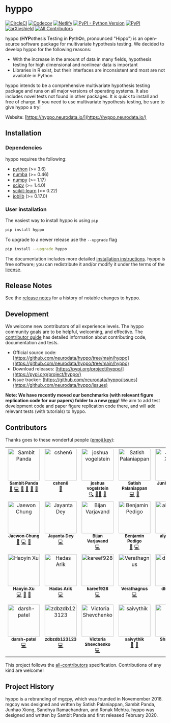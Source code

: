 # hyppo
<!-- ALL-CONTRIBUTORS-BADGE:START - Do not remove or modify this section -->
[all-contrib]: https://img.shields.io/badge/all_contributors-24-orange.svg?style=flat 'All Contributors'
<!-- ALL-CONTRIBUTORS-BADGE:END -->

[![CircleCI](https://img.shields.io/circleci/build/github/neurodata/hyppo/main?style=flat)](https://app.circleci.com/pipelines/github/neurodata/hyppo?branch=main)
[![Codecov](https://img.shields.io/codecov/c/github/neurodata/hyppo?style=flat)](https://codecov.io/gh/neurodata/hyppo)
[![Netlify](https://img.shields.io/netlify/e5242ebd-631e-4330-b43e-85e428dac66a?style=flat)](https://app.netlify.com/sites/hyppo/deploys)
[![PyPI - Python Version](https://img.shields.io/pypi/pyversions/hyppo?style=flat)](https://pypi.org/project/hyppo/)
[![PyPI](https://img.shields.io/pypi/v/hyppo?style=flat)](https://pypi.org/project/hyppo/)
[![arXivshield](https://img.shields.io/badge/arXiv-1907.02088-red.svg?style=flat)](https://arxiv.org/abs/1907.02088)
[![All Contributors][all-contrib]](#contributors)

hyppo (**HYP**othesis Testing in **P**yth**O**n, pronounced "Hippo") is an open-source software package for multivariate hypothesis testing. We decided to develop hyppo for the following reasons:

* With the increase in the amount of data in many fields, hypothesis testing for high dimensional and nonlinear data is important
* Libraries in R exist, but their interfaces are inconsistent and most are not available in Python

hyppo intends to be a comprehensive multivariate hypothesis testing package and runs on all major versions of operating systems. It also includes novel tests not found in other packages. It is quick to install and free of charge. If you need to use multivariate hypothesis testing, be sure to give hyppo a try!

Website: [https://hyppo.neurodata.io/](https://hyppo.neurodata.io/)

## Installation

### Dependencies

hyppo requires the following:

* [python](https://www.python.org/) (>= 3.6)
* [numba](https://numba.pydata.org/) (>= 0.46)
* [numpy](https://numpy.org/)  (>= 1.17)
* [scipy](https://docs.scipy.org/doc/scipy/reference/) (>= 1.4.0)
* [scikit-learn](https://scikit-learn.org/stable/) (>= 0.22)
* [joblib](https://joblib.readthedocs.io/en/latest/) (>= 0.17.0)

### User installation

The easiest way to install hyppo is using `pip`

```sh
pip install hyppo
```

To upgrade to a newer release use the `--upgrade` flag

```sh
pip install --upgrade hyppo
```

The documentation includes more detailed [installation instructions](https://hyppo.neurodata.io/get_start/install.html).
hyppo is free software; you can redistribute it and/or modify it under the
terms of the [license](https://hyppo.neurodata.io/development/license.html).

## Release Notes

See the [release notes](https://hyppo.neurodata.io/changelog/index.html)
for a history of notable changes to hyppo.

## Development

We welcome new contributors of all experience levels. The hyppo
community goals are to be helpful, welcoming, and effective. The
[contributor guide](https://hyppo.neurodata.io/development/contributing.html)
has detailed information about contributing code, documentation and tests.

* Official source code: [https://github.com/neurodata/hyppo/tree/main/hyppo](https://github.com/neurodata/hyppo/tree/main/hyppo)
* Download releases: [https://pypi.org/project/hyppo/](https://pypi.org/project/hyppo/)
* Issue tracker: [https://github.com/neurodata/hyppo/issues](https://github.com/neurodata/hyppo/issues)

**Note: We have recently moved our benchmarks (with relevant figure replication code for our papers) folder to a new [repo](https://github.com/neurodata/hyppo-papers)!** We aim to add test development code and paper figure replication code there, and will add relevant tests (with tutorials) to hyppo.

## Contributors

Thanks goes to these wonderful people ([emoji key](https://allcontributors.org/docs/en/emoji-key)):

<!-- ALL-CONTRIBUTORS-LIST:START - Do not remove or modify this section -->
<!-- prettier-ignore-start -->
<!-- markdownlint-disable -->
<table>
  <tbody>
    <tr>
      <td align="center" valign="top" width="14.28%"><a href="http://sampan.me"><img src="https://avatars.githubusercontent.com/u/36676569?v=4?s=100" width="100px;" alt="Sambit Panda"/><br /><sub><b>Sambit Panda</b></sub></a><br /><a href="https://github.com/neurodata/hyppo/issues?q=author%3Asampan501" title="Bug reports">🐛</a> <a href="https://github.com/neurodata/hyppo/commits?author=sampan501" title="Code">💻</a> <a href="https://github.com/neurodata/hyppo/commits?author=sampan501" title="Documentation">📖</a> <a href="#ideas-sampan501" title="Ideas, Planning, & Feedback">🤔</a> <a href="#maintenance-sampan501" title="Maintenance">🚧</a> <a href="https://github.com/neurodata/hyppo/pulls?q=is%3Apr+reviewed-by%3Asampan501" title="Reviewed Pull Requests">👀</a></td>
      <td align="center" valign="top" width="14.28%"><a href="https://github.com/cshen6"><img src="https://avatars.githubusercontent.com/u/11924683?v=4?s=100" width="100px;" alt="cshen6"/><br /><sub><b>cshen6</b></sub></a><br /><a href="#ideas-cshen6" title="Ideas, Planning, & Feedback">🤔</a></td>
      <td align="center" valign="top" width="14.28%"><a href="http://neurodata.io"><img src="https://avatars.githubusercontent.com/u/41842?v=4?s=100" width="100px;" alt="joshua vogelstein"/><br /><sub><b>joshua vogelstein</b></sub></a><br /><a href="#fundingFinding-jovo" title="Funding Finding">🔍</a> <a href="#mentoring-jovo" title="Mentoring">🧑‍🏫</a> <a href="#ideas-jovo" title="Ideas, Planning, & Feedback">🤔</a></td>
      <td align="center" valign="top" width="14.28%"><a href="https://in.linkedin.com/in/satishpalaniappan/en"><img src="https://avatars.githubusercontent.com/u/10278507?v=4?s=100" width="100px;" alt="Satish Palaniappan"/><br /><sub><b>Satish Palaniappan</b></sub></a><br /><a href="https://github.com/neurodata/hyppo/commits?author=tpsatish95" title="Code">💻</a> <a href="#ideas-tpsatish95" title="Ideas, Planning, & Feedback">🤔</a></td>
      <td align="center" valign="top" width="14.28%"><a href="https://github.com/junhaobearxiong"><img src="https://avatars.githubusercontent.com/u/30681308?v=4?s=100" width="100px;" alt="Junhao Xiong"/><br /><sub><b>Junhao Xiong</b></sub></a><br /><a href="https://github.com/neurodata/hyppo/commits?author=junhaobearxiong" title="Code">💻</a> <a href="#ideas-junhaobearxiong" title="Ideas, Planning, & Feedback">🤔</a></td>
      <td align="center" valign="top" width="14.28%"><a href="http://ericwb.me"><img src="https://avatars.githubusercontent.com/u/8883547?v=4?s=100" width="100px;" alt="Eric Bridgeford"/><br /><sub><b>Eric Bridgeford</b></sub></a><br /><a href="https://github.com/neurodata/hyppo/issues?q=author%3Aebridge2" title="Bug reports">🐛</a> <a href="#ideas-ebridge2" title="Ideas, Planning, & Feedback">🤔</a></td>
      <td align="center" valign="top" width="14.28%"><a href="https://github.com/ronakdm"><img src="https://avatars.githubusercontent.com/u/72722942?v=4?s=100" width="100px;" alt="Ronak D. Mehta"/><br /><sub><b>Ronak D. Mehta</b></sub></a><br /><a href="https://github.com/neurodata/hyppo/commits?author=ronakdm" title="Code">💻</a> <a href="#ideas-ronakdm" title="Ideas, Planning, & Feedback">🤔</a></td>
    </tr>
    <tr>
      <td align="center" valign="top" width="14.28%"><a href="https://github.com/j1c"><img src="https://avatars.githubusercontent.com/u/5142539?v=4?s=100" width="100px;" alt="Jaewon Chung"/><br /><sub><b>Jaewon Chung</b></sub></a><br /><a href="https://github.com/neurodata/hyppo/issues?q=author%3Aj1c" title="Bug reports">🐛</a> <a href="https://github.com/neurodata/hyppo/commits?author=j1c" title="Code">💻</a> <a href="https://github.com/neurodata/hyppo/commits?author=j1c" title="Documentation">📖</a></td>
      <td align="center" valign="top" width="14.28%"><a href="https://github.com/jdey4"><img src="https://avatars.githubusercontent.com/u/52499217?v=4?s=100" width="100px;" alt="Jayanta Dey"/><br /><sub><b>Jayanta Dey</b></sub></a><br /><a href="https://github.com/neurodata/hyppo/commits?author=jdey4" title="Code">💻</a></td>
      <td align="center" valign="top" width="14.28%"><a href="https://github.com/bvarjavand"><img src="https://avatars.githubusercontent.com/u/8294669?v=4?s=100" width="100px;" alt="Bijan Varjavand"/><br /><sub><b>Bijan Varjavand</b></sub></a><br /><a href="https://github.com/neurodata/hyppo/commits?author=bvarjavand" title="Code">💻</a></td>
      <td align="center" valign="top" width="14.28%"><a href="https://bdpedigo.github.io/"><img src="https://avatars.githubusercontent.com/u/25714207?v=4?s=100" width="100px;" alt="Benjamin Pedigo"/><br /><sub><b>Benjamin Pedigo</b></sub></a><br /><a href="https://github.com/neurodata/hyppo/issues?q=author%3Abdpedigo" title="Bug reports">🐛</a> <a href="https://github.com/neurodata/hyppo/commits?author=bdpedigo" title="Code">💻</a></td>
      <td align="center" valign="top" width="14.28%"><a href="http://alyakin314.github.io"><img src="https://avatars.githubusercontent.com/u/25692376?v=4?s=100" width="100px;" alt="alyakin314"/><br /><sub><b>alyakin314</b></sub></a><br /><a href="https://github.com/neurodata/hyppo/commits?author=alyakin314" title="Code">💻</a> <a href="#ideas-alyakin314" title="Ideas, Planning, & Feedback">🤔</a></td>
      <td align="center" valign="top" width="14.28%"><a href="https://vivekg.dev"><img src="https://avatars.githubusercontent.com/u/29757116?v=4?s=100" width="100px;" alt="Vivek Gopalakrishnan"/><br /><sub><b>Vivek Gopalakrishnan</b></sub></a><br /><a href="https://github.com/neurodata/hyppo/commits?author=v715" title="Code">💻</a></td>
      <td align="center" valign="top" width="14.28%"><a href="https://rflperry.github.io/"><img src="https://avatars.githubusercontent.com/u/13107341?v=4?s=100" width="100px;" alt="Ronan Perry"/><br /><sub><b>Ronan Perry</b></sub></a><br /><a href="https://github.com/neurodata/hyppo/issues?q=author%3Arflperry" title="Bug reports">🐛</a> <a href="https://github.com/neurodata/hyppo/commits?author=rflperry" title="Code">💻</a> <a href="#ideas-rflperry" title="Ideas, Planning, & Feedback">🤔</a> <a href="https://github.com/neurodata/hyppo/pulls?q=is%3Apr+reviewed-by%3Arflperry" title="Reviewed Pull Requests">👀</a> <a href="https://github.com/neurodata/hyppo/commits?author=rflperry" title="Documentation">📖</a></td>
    </tr>
    <tr>
      <td align="center" valign="top" width="14.28%"><a href="https://github.com/PSSF23"><img src="https://avatars.githubusercontent.com/u/20309845?v=4?s=100" width="100px;" alt="Haoyin Xu"/><br /><sub><b>Haoyin Xu</b></sub></a><br /><a href="https://github.com/neurodata/hyppo/commits?author=PSSF23" title="Code">💻</a> <a href="https://github.com/neurodata/hyppo/commits?author=PSSF23" title="Documentation">📖</a> <a href="https://github.com/neurodata/hyppo/pulls?q=is%3Apr+reviewed-by%3APSSF23" title="Reviewed Pull Requests">👀</a></td>
      <td align="center" valign="top" width="14.28%"><a href="https://github.com/hadasarik"><img src="https://avatars.githubusercontent.com/u/39025628?v=4?s=100" width="100px;" alt="Hadas Arik"/><br /><sub><b>Hadas Arik</b></sub></a><br /><a href="https://github.com/neurodata/hyppo/commits?author=hadasarik" title="Code">💻</a></td>
      <td align="center" valign="top" width="14.28%"><a href="https://github.com/kareef928"><img src="https://avatars.githubusercontent.com/u/51966539?v=4?s=100" width="100px;" alt="kareef928"/><br /><sub><b>kareef928</b></sub></a><br /><a href="https://github.com/neurodata/hyppo/commits?author=kareef928" title="Code">💻</a></td>
      <td align="center" valign="top" width="14.28%"><a href="https://github.com/Verathagnus"><img src="https://avatars.githubusercontent.com/u/59093644?v=4?s=100" width="100px;" alt="Verathagnus"/><br /><sub><b>Verathagnus</b></sub></a><br /><a href="https://github.com/neurodata/hyppo/commits?author=Verathagnus" title="Code">💻</a></td>
      <td align="center" valign="top" width="14.28%"><a href="https://github.com/dlee0156"><img src="https://avatars.githubusercontent.com/u/47963020?v=4?s=100" width="100px;" alt="dlee0156"/><br /><sub><b>dlee0156</b></sub></a><br /><a href="https://github.com/neurodata/hyppo/commits?author=dlee0156" title="Code">💻</a></td>
      <td align="center" valign="top" width="14.28%"><a href="https://github.com/najmieh"><img src="https://avatars.githubusercontent.com/u/31998054?v=4?s=100" width="100px;" alt="Najmieh Sadat Safarabadi"/><br /><sub><b>Najmieh Sadat Safarabadi</b></sub></a><br /><a href="https://github.com/neurodata/hyppo/commits?author=najmieh" title="Documentation">📖</a></td>
      <td align="center" valign="top" width="14.28%"><a href="https://github.com/TacticalFallacy"><img src="https://avatars.githubusercontent.com/u/56208921?v=4?s=100" width="100px;" alt="TacticalFallacy"/><br /><sub><b>TacticalFallacy</b></sub></a><br /><a href="https://github.com/neurodata/hyppo/commits?author=TacticalFallacy" title="Code">💻</a></td>
    </tr>
    <tr>
      <td align="center" valign="top" width="14.28%"><a href="https://github.com/darsh-patel"><img src="https://avatars.githubusercontent.com/u/70541374?v=4?s=100" width="100px;" alt="darsh-patel"/><br /><sub><b>darsh-patel</b></sub></a><br /><a href="https://github.com/neurodata/hyppo/commits?author=darsh-patel" title="Code">💻</a></td>
      <td align="center" valign="top" width="14.28%"><a href="https://github.com/zdbzdb123123"><img src="https://avatars.githubusercontent.com/u/95720890?v=4?s=100" width="100px;" alt="zdbzdb123123"/><br /><sub><b>zdbzdb123123</b></sub></a><br /><a href="https://github.com/neurodata/hyppo/commits?author=zdbzdb123123" title="Code">💻</a></td>
      <td align="center" valign="top" width="14.28%"><a href="https://github.com/victoris93"><img src="https://avatars.githubusercontent.com/u/49495286?v=4?s=100" width="100px;" alt="Victoria Shevchenko"/><br /><sub><b>Victoria Shevchenko</b></sub></a><br /><a href="https://github.com/neurodata/hyppo/commits?author=victoris93" title="Code">💻</a></td>
      <td align="center" valign="top" width="14.28%"><a href="https://github.com/saivythik"><img src="https://avatars.githubusercontent.com/u/60150574?v=4?s=100" width="100px;" alt="saivythik"/><br /><sub><b>saivythik</b></sub></a><br /><a href="https://github.com/neurodata/hyppo/commits?author=saivythik" title="Documentation">📖</a> <a href="https://github.com/neurodata/hyppo/issues?q=author%3Asaivythik" title="Bug reports">🐛</a></td>
      <td align="center" valign="top" width="14.28%"><a href="https://github.com/transpersonify"><img src="https://avatars.githubusercontent.com/u/8897933?v=4?s=100" width="100px;" alt="Shruti Naik"/><br /><sub><b>Shruti Naik</b></sub></a><br /><a href="https://github.com/neurodata/hyppo/commits?author=transpersonify" title="Documentation">📖</a></td>
    </tr>
  </tbody>
</table>

<!-- markdownlint-restore -->
<!-- prettier-ignore-end -->

<!-- ALL-CONTRIBUTORS-LIST:END -->

This project follows the [all-contributors](https://allcontributors.org) specification.
Contributions of any kind are welcome!

## Project History

hyppo is a rebranding of mgcpy, which was founded in Novemember 2018.
mgcpy was designed and written by Satish Palaniappan, Sambit
Panda, Junhao Xiong, Sandhya Ramachandran, and Ronak Mehtra. hyppo
was designed and written by Sambit Panda and first released February 2020.
